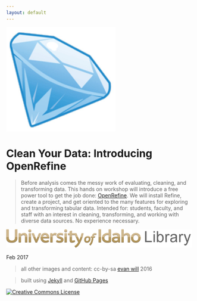 ```yaml
---
layout: default
---
```


![openrefine](images/refinegem.jpg)

# Clean Your Data: Introducing OpenRefine

> Before analysis comes the messy work of evaluating, cleaning, and transforming data. This hands on workshop will introduce a free power tool to get the job done: [OpenRefine](http://openrefine.org/index.html). We will install Refine, create a project, and get oriented to the many features for exploring and transforming tabular data. Intended for: students, faculty, and staff with an interest in cleaning, transforming, and working with diverse data sources. No experience necessary.

[![University of Idaho Library logo](images/header-brand.png)](http://www.lib.uidaho.edu/)

Feb 2017

> all other images and content: cc-by-sa <a href="https://github.com/evanwill">evan will</a> 2016

> built using [Jekyll](https://jekyllrb.com/) and [GitHub Pages](https://pages.github.com/)

<a href="http://creativecommons.org/licenses/by-sa/4.0/" rel="license"><img style="border-width: 0;" src="https://i.creativecommons.org/l/by-sa/4.0/88x31.png" alt="Creative Commons License" /></a>
